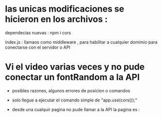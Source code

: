 # las unicas modificaciones se hicieron en los archivos : 

dependecias nuevas : npm i cors 



index.js : llamaos como middleware , para habilitar a cualquier domimio para conectarse con el servidor o API 



# Vi el video varias veces y no pude conectar un fontRandom a la API

* posibles razones, algunos errores de posicion o comandos

* solo llegue a ejecutar el comando simple de "app.use(cors());" 

* desde una cualquir pagina no pude llamar a la API 
 la pagina es  :

 
<!DOCTYPE html>
<html lang="en">
<head>
    <meta charset="UTF-8">
    <meta name="viewport" content="width=device-width, initial-scale=1.0">
    <title>Document</title>
</head>
<body>
    <script>
        (async()=> {
            const response = await fetch('http://localhost:3000/api/v1/products');
            const data = await response.json();
            console.log(data);
        })
        
        //await se utiliza para esperar a que la solicitud se complete y devuelva una respuesta.
        // fetch() devuelve una promesa que resuelve en un objeto Response.

        /*
        sin CORS, por estar en puertos diferentes 
        outPut: 
        Failed to load resource: the server responded with a status of 404 (Not Found)

        significa que el servidor no pudo encontrar el recurso que estabas intentando acceder.
         Esto puede deberse a varias razones, como que el recurso no exista, que el servidor esté 
         caído o que no tengas permiso para acceder a él.
        */


    </script>
</body>
</html>

